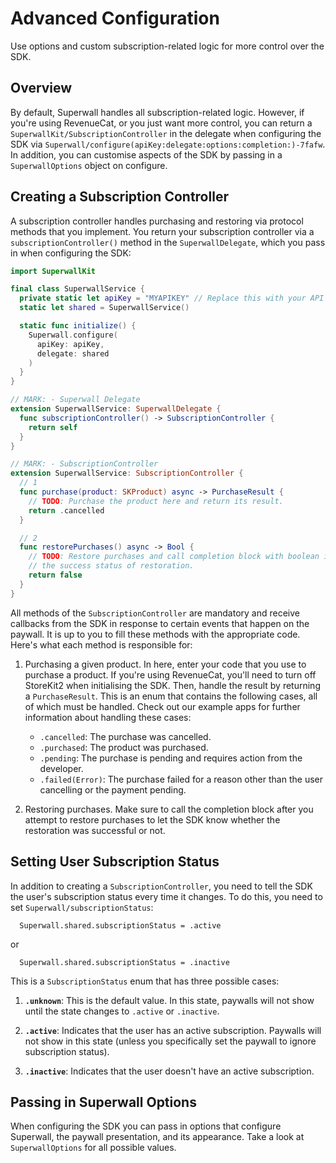 # Advanced Configuration

Use options and custom subscription-related logic for more control over the SDK.

## Overview

By default, Superwall handles all subscription-related logic. However, if you're using RevenueCat, or you just want more control, you can return a ``SuperwallKit/SubscriptionController`` in
 the delegate when configuring the SDK via
 ``Superwall/configure(apiKey:delegate:options:completion:)-7fafw``. In addition, you can customise aspects of the SDK by passing in a ``SuperwallOptions`` object on configure.

## Creating a Subscription Controller

A subscription controller handles purchasing and restoring via protocol methods that you implement. You return your subscription controller via a `subscriptionController()` method in the ``SuperwallDelegate``, which you pass in when configuring the SDK:

```swift
import SuperwallKit

final class SuperwallService {
  private static let apiKey = "MYAPIKEY" // Replace this with your API Key
  static let shared = SuperwallService()

  static func initialize() {
    Superwall.configure(
      apiKey: apiKey,
      delegate: shared
    )
  }
}

// MARK: - Superwall Delegate
extension SuperwallService: SuperwallDelegate {
  func subscriptionController() -> SubscriptionController {
    return self
  }
}

// MARK: - SubscriptionController
extension SuperwallService: SubscriptionController {
  // 1
  func purchase(product: SKProduct) async -> PurchaseResult {
    // TODO: Purchase the product here and return its result.
    return .cancelled
  }

  // 2
  func restorePurchases() async -> Bool {
    // TODO: Restore purchases and call completion block with boolean indicating
    // the success status of restoration.
    return false
  }
}
```

All methods of the ``SubscriptionController`` are mandatory and receive callbacks from the SDK in response to certain events that happen on the paywall. It is up to you to fill these methods with the appropriate code. Here's what each method is responsible for:

1. Purchasing a given product. In here, enter your code that you use to purchase a product. If you're using RevenueCat, you'll need to turn off StoreKit2 when initialising the SDK. Then, handle the result by returning a `PurchaseResult`. This is an enum that contains the following cases, all of which must be handled. Check out our example apps for further information about handling these cases:
    - `.cancelled`: The purchase was cancelled.
    - `.purchased`: The product was purchased.
    - `.pending`: The purchase is pending and requires action from the developer.
    - `.failed(Error)`: The purchase failed for a reason other than the user cancelling or the payment pending.

2. Restoring purchases. Make sure to call the completion block after you attempt to restore purchases to let the SDK know whether the restoration was successful or not.

## Setting User Subscription Status

In addition to creating a `SubscriptionController`, you need to tell the SDK the user's subscription status every time it changes. To do this, you need to set ``Superwall/subscriptionStatus``:

```
  Superwall.shared.subscriptionStatus = .active
```

or

```
  Superwall.shared.subscriptionStatus = .inactive
```

This is a ``SubscriptionStatus`` enum that has three possible cases:

1. **`.unknown`**: This is the default value. In this state, paywalls will not show until the state changes to `.active` or `.inactive`.

2. **`.active`**: Indicates that the user has an active subscription. Paywalls will not show in this state (unless you specifically set the paywall to ignore subscription status).

3. **`.inactive`**: Indicates that the user doesn't have an active subscription.

## Passing in Superwall Options

When configuring the SDK you can pass in options that configure Superwall, the paywall presentation, and its appearance. Take a look at ``SuperwallOptions`` for all possible values.
